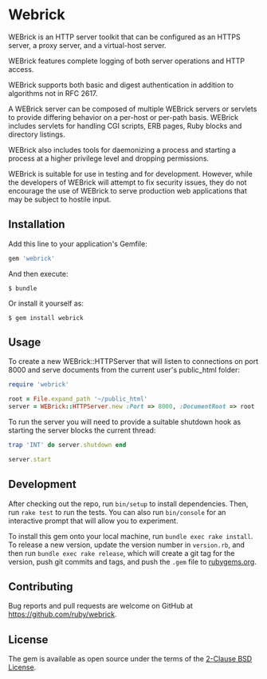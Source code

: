 # Webrick

WEBrick is an HTTP server toolkit that can be configured as an HTTPS server, a
proxy server, and a virtual-host server.

WEBrick features complete logging of both server operations and HTTP access.

WEBrick supports both basic and digest authentication in addition to algorithms
not in RFC 2617.

A WEBrick server can be composed of multiple WEBrick servers or servlets to
provide differing behavior on a per-host or per-path basis. WEBrick includes
servlets for handling CGI scripts, ERB pages, Ruby blocks and directory
listings.

WEBrick also includes tools for daemonizing a process and starting a process at
a higher privilege level and dropping permissions.

WEBrick is suitable for use in testing and for development. However, while the
developers of WEBrick will attempt to fix security issues, they do not encourage
the use of WEBrick to serve production web applications that may be subject to
hostile input.

## Installation

Add this line to your application's Gemfile:

```ruby
gem 'webrick'
```

And then execute:

    $ bundle

Or install it yourself as:

    $ gem install webrick

## Usage

To create a new WEBrick::HTTPServer that will listen to connections on port 8000
and serve documents from the current user's public_html folder:

```ruby
require 'webrick'

root = File.expand_path '~/public_html'
server = WEBrick::HTTPServer.new :Port => 8000, :DocumentRoot => root
```

To run the server you will need to provide a suitable shutdown hook as starting
the server blocks the current thread:

```ruby
trap 'INT' do server.shutdown end

server.start
```

## Development

After checking out the repo, run `bin/setup` to install dependencies. Then, run
`rake test` to run the tests. You can also run `bin/console` for an interactive
prompt that will allow you to experiment.

To install this gem onto your local machine, run `bundle exec rake install`. To
release a new version, update the version number in `version.rb`, and then run
`bundle exec rake release`, which will create a git tag for the version, push
git commits and tags, and push the `.gem` file to
[rubygems.org](https://rubygems.org).

## Contributing

Bug reports and pull requests are welcome on GitHub at
https://github.com/ruby/webrick.

## License

The gem is available as open source under the terms of the
[2-Clause BSD License](https://opensource.org/licenses/BSD-2-Clause).
